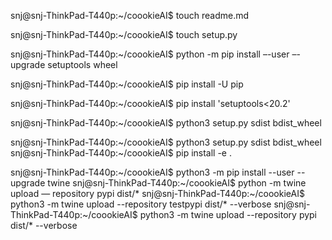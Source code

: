 snj@snj-ThinkPad-T440p:~/coookieAI$ touch readme.md

snj@snj-ThinkPad-T440p:~/coookieAI$ touch setup.py

snj@snj-ThinkPad-T440p:~/coookieAI$ python -m pip install –-user –-upgrade setuptools wheel

 
snj@snj-ThinkPad-T440p:~/coookieAI$ pip install -U pip


snj@snj-ThinkPad-T440p:~/coookieAI$ pip install 'setuptools<20.2'

snj@snj-ThinkPad-T440p:~/coookieAI$ python3 setup.py sdist bdist_wheel


snj@snj-ThinkPad-T440p:~/coookieAI$ python3 setup.py sdist bdist_wheel
snj@snj-ThinkPad-T440p:~/coookieAI$ pip install -e .


snj@snj-ThinkPad-T440p:~/coookieAI$ python3 -m pip install --user --upgrade twine
snj@snj-ThinkPad-T440p:~/coookieAI$ python -m twine upload — repository pypi dist/*
snj@snj-ThinkPad-T440p:~/coookieAI$ python3 -m twine upload --repository testpypi dist/* --verbose
snj@snj-ThinkPad-T440p:~/coookieAI$ python3 -m twine upload --repository pypi dist/* --verbose
